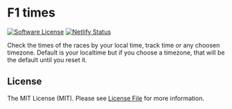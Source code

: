 # F1 times

[![Software License](https://img.shields.io/badge/license-MIT-brightgreen.svg?style=flat-square)](LICENSE.md)
[![Netlify Status](https://api.netlify.com/api/v1/badges/9d9e8da1-84cc-4430-a618-5841aca3bbc9/deploy-status)](https://app.netlify.com/sites/f1-times/deploys)

Check the times of the races by your local time, track time or any choosen timezone. Default is your localtime but if you choose a timezone, that will be the default until you reset it.

## License

The MIT License (MIT). Please see [License File](LICENSE.md) for more information.
